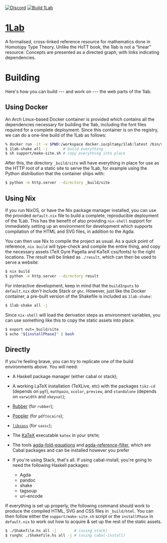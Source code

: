 [![Discord](https://img.shields.io/discord/914172963157323776?label=Discord&logo=discord)](https://discord.gg/NvXkUVYcxV)
[![Build 1Lab](https://github.com/plt-amy/cubical-1lab/actions/workflows/build.yml/badge.svg)](https://github.com/plt-amy/cubical-1lab/actions/workflows/build.yml)

# [1Lab](https://cubical.1lab.dev)

A formalised, cross-linked reference resource for mathematics done in
Homotopy Type Theory. Unlike the HoTT book, the 1lab is not a “linear”
resource: Concepts are presented as a directed graph, with links
indicating dependencies.

# Building

Here's how you can build --- and work on --- the web parts of the 1lab.

## Using Docker

An Arch Linux-based Docker container is provided which contains all the
dependencies necessary for building the 1lab, including the font files
required for a complete deployment. Since this container is on the
registry, we can do a one-line build of the 1Lab as follows:

```bash
% docker run -it -v $PWD:/workspace docker.io/pltamy/1lab:latest /bin/sh -i
$ 1lab-shake all -j       # build everything
$ sh support/make-site.sh # copy everything into place
```

After this, the directory `_build/site` will have everything in place
for use as the HTTP root of a static site to serve the 1Lab, for example
using the Python distribution that the container ships with:

```bash
$ python -m http.server --directory _build/site
```

## Using Nix

If you run NixOS, or have the Nix package manager installed, you can use
the provided `default.nix` file to build a complete, reproducible
deployment of the 1Lab. This has the benefit of also providing
`nix-shell` support for immediately setting up an environment for
development which supports compilation of the HTML and SVG files, in
addition to the Agda.

You can then use Nix to compile the project as usual. As a quick point
of reference, `nix build` will type-check and compile the entire thing,
and copy the necessary assets (TeX Gyre Pagella and KaTeX css/fonts) to
the right locations. The result will be linked as `./result`, which can
then be used to serve a website:

```bash
$ nix build
$ python -m http.server --directory result
```

For interactive development, keep in mind that the `buildInputs` to
`default.nix` _don't_ include Stack or `ghc`. However, just like the
Docker container, a pre-built version of the Shakefile is included as
`1lab-shake`:

```bash
$ 1lab-shake all -j
```

Since `nix-shell` will load the derivation steps as environment
variables, you can use something like this to copy the static assets
into place:

```bash
$ export out=_build/site
$ echo "${installPhase}" | bash
```

## Directly

If you're feeling brave, you can try to replicate one of the build
environments above. You will need:

- A Haskell package manager (either cabal or stack);

- A working LaTeX installation (TeXLive, etc) with the packages
`tikz-cd` (depends on `pgf`), `mathpazo`, `xcolor`, `preview`, and
`standalone` (depends on `varwidth` and `xkeyval`);

- [Rubber] (for `rubber`);
- [Poppler] (for `pdftocairo`);
- [`libsass`] (for `sassc`);
- The [KaTeX] executable `katex` in your `$PATH`;
- The tools [agda-fold-equations] and [agda-reference-filter], which are
Cabal packages and can be installed however you prefer

- If you're using Stack, that's all. If using cabal-install, you're
going to need the following Haskell packages:
  + Agda
  + pandoc
  + shake
  + tagsoup
  + uri-encode

[Rubber]: https://github.com/petrhosek/rubber
[Poppler]: https://poppler.freedesktop.org/
[KaTeX]: https://katex.org
[agda-fold-equations]: https://git.amelia.how/amelia/agda-fold-equations.git
[agda-reference-filter]: https://git.amelia.how/amelia/agda-reference-filter.git
[`libsass`]: https://www.google.com/search?client=firefox-b-d&q=sassc

If everything is set up properly, the following command should work to
produce the compiled HTML, SVG and CSS files in `_build/html`. You can
then follow either the `support/make-site.sh` script or the
`installPhase` in `default.nix` to work out how to acquire & set up the
rest of the static assets.

```bash
$ ./Shakefile.hs all -j        # (using stack)
$ runghc ./Shakefile.hs all -j # (using cabal-install)
```
